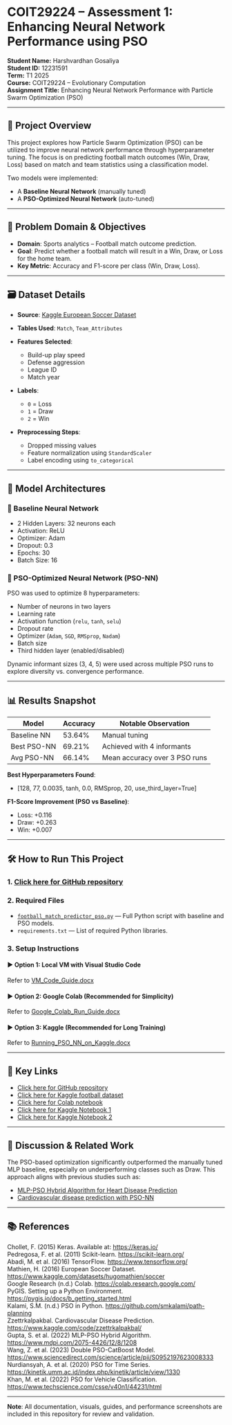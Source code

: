 # COIT29224 – Assessment 1: Enhancing Neural Network Performance using PSO

**Student Name:** Harshvardhan Gosaliya  
**Student ID:** 12231591  
**Term:** T1 2025  
**Course:** COIT29224 – Evolutionary Computation  
**Assignment Title:** Enhancing Neural Network Performance with Particle Swarm Optimization (PSO)

---

## 📘 Project Overview

This project explores how Particle Swarm Optimization (PSO) can be utilized to improve neural network performance through hyperparameter tuning. The focus is on predicting football match outcomes (Win, Draw, Loss) based on match and team statistics using a classification model.

Two models were implemented:
- A **Baseline Neural Network** (manually tuned)
- A **PSO-Optimized Neural Network** (auto-tuned)

---

## 🎯 Problem Domain & Objectives

- **Domain**: Sports analytics – Football match outcome prediction.
- **Goal**: Predict whether a football match will result in a Win, Draw, or Loss for the home team.
- **Key Metric**: Accuracy and F1-score per class (Win, Draw, Loss).

---

## 🗃 Dataset Details

- **Source**: [Kaggle European Soccer Dataset](https://www.kaggle.com/datasets/hugomathien/soccer)
- **Tables Used**: `Match`, `Team_Attributes`
- **Features Selected**: 
  - Build-up play speed
  - Defense aggression
  - League ID
  - Match year
- **Labels**:  
  - `0` = Loss  
  - `1` = Draw  
  - `2` = Win

- **Preprocessing Steps**:
  - Dropped missing values
  - Feature normalization using `StandardScaler`
  - Label encoding using `to_categorical`

---

## 🔧 Model Architectures

### 🔹 Baseline Neural Network
- 2 Hidden Layers: 32 neurons each
- Activation: ReLU
- Optimizer: Adam
- Dropout: 0.3
- Epochs: 30
- Batch Size: 16

### 🔹 PSO-Optimized Neural Network (PSO-NN)
PSO was used to optimize 8 hyperparameters:
- Number of neurons in two layers
- Learning rate
- Activation function (`relu`, `tanh`, `selu`)
- Dropout rate
- Optimizer (`Adam`, `SGD`, `RMSprop`, `Nadam`)
- Batch size
- Third hidden layer (enabled/disabled)

Dynamic informant sizes (3, 4, 5) were used across multiple PSO runs to explore diversity vs. convergence performance.

---

## 📊 Results Snapshot

| Model         | Accuracy | Notable Observation                |
|---------------|----------|-----------------------------------|
| Baseline NN   | 53.64%   | Manual tuning                     |
| Best PSO-NN   | 69.21%   | Achieved with 4 informants        |
| Avg PSO-NN    | 66.14%   | Mean accuracy over 3 PSO runs     |

**Best Hyperparameters Found**:
- [128, 77, 0.0035, tanh, 0.0, RMSprop, 20, use_third_layer=True]


**F1-Score Improvement (PSO vs Baseline)**:
- Loss: +0.116
- Draw: +0.263
- Win: +0.007

---

## 🛠 How to Run This Project

### 1. [Click here for GitHub repository](https://github.com/12231591/COIT29224-PSO-NN-Optimization)

### 2. Required Files
- [`football_match_predictor_pso.py`](./football_match_predictor_pso.py) — Full Python script with baseline and PSO models.
- `requirements.txt` — List of required Python libraries.

### 3. Setup Instructions

#### ▶ Option 1: Local VM with Visual Studio Code
Refer to [VM_Code_Guide.docx](https://github.com/12231591/COIT29224-PSO-NN-Optimization/blob/249a70d496293b603fd70bdbb3cf032e30c1355f/VM_Code_Guide.docx)

#### ▶ Option 2: Google Colab (Recommended for Simplicity)
Refer to [Google_Colab_Run_Guide.docx]([./Google_Colab_Run_Guide.docx](https://github.com/12231591/COIT29224-PSO-NN-Optimization/blob/249a70d496293b603fd70bdbb3cf032e30c1355f/Google_Colab_Run_Guide.docx))

#### ▶ Option 3: Kaggle (Recommended for Long Training)
Refer to [Running_PSO_NN_on_Kaggle.docx](./Running_PSO_NN_on_Kaggle.docx)

---

## 🔗 Key Links

- [Click here for GitHub repository](https://github.com/12231591/COIT29224-PSO-NN-Optimization)  
- [Click here for Kaggle football dataset](https://www.kaggle.com/datasets/hugomathien/soccer)  
- [Click here for Colab notebook](https://colab.research.google.com/)  
- [Click here for Kaggle Notebook 1](https://www.kaggle.com/code/your_notebook_1_link)  
- [Click here for Kaggle Notebook 2](https://www.kaggle.com/code/your_notebook_2_link)  

---

## 🧠 Discussion & Related Work

The PSO-based optimization significantly outperformed the manually tuned MLP baseline, especially on underperforming classes such as Draw. This approach aligns with previous studies such as:

- [MLP-PSO Hybrid Algorithm for Heart Disease Prediction](https://www.mdpi.com/2075-4426/12/8/1208)
- [Cardiovascular disease prediction with PSO-NN](https://www.kaggle.com/code/zzettrkalpakbal/cardiovascular-disease-prediction-with-pso-nn)

---

## 📚 References

Chollet, F. (2015) Keras. Available at: https://keras.io/  
Pedregosa, F. et al. (2011) Scikit-learn. https://scikit-learn.org/  
Abadi, M. et al. (2016) TensorFlow. https://www.tensorflow.org/  
Mathien, H. (2016) European Soccer Dataset. https://www.kaggle.com/datasets/hugomathien/soccer  
Google Research (n.d.) Colab. https://colab.research.google.com/  
PyGIS. Setting up a Python Environment. https://pygis.io/docs/b_getting_started.html  
Kalami, S.M. (n.d.) PSO in Python. https://github.com/smkalami/path-planning  
Zzettrkalpakbal. Cardiovascular Disease Prediction. https://www.kaggle.com/code/zzettrkalpakbal/  
Gupta, S. et al. (2022) MLP-PSO Hybrid Algorithm. https://www.mdpi.com/2075-4426/12/8/1208  
Wang, Z. et al. (2023) Double PSO-CatBoost Model. https://www.sciencedirect.com/science/article/pii/S0952197623008333  
Nurdiansyah, A. et al. (2020) PSO for Time Series. https://kinetik.umm.ac.id/index.php/kinetik/article/view/1330  
Khan, M. et al. (2022) PSO for Vehicle Classification. https://www.techscience.com/csse/v40n1/44231/html

---

**Note**: All documentation, visuals, guides, and performance screenshots are included in this repository for review and validation.



